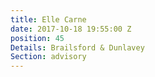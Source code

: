 ```yaml
---
title: Elle Carne
date: 2017-10-18 19:55:00 Z
position: 45
Details: Brailsford & Dunlavey
Section: advisory
---
```


